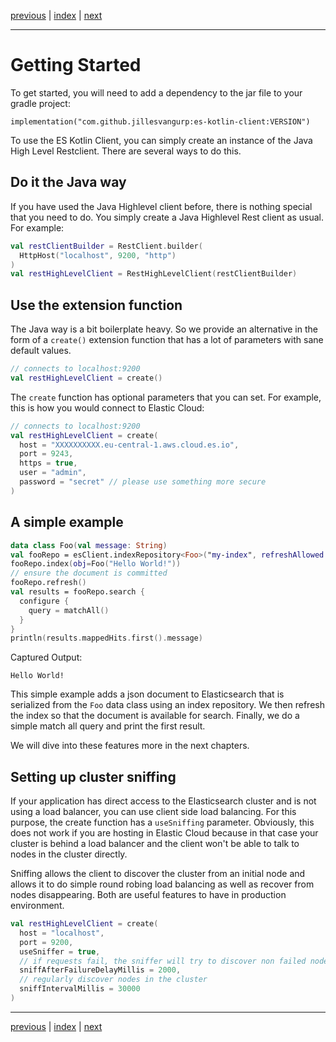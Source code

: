 [previous](introduction.md) | [index](index.md) | [next](crud-support.md)

___

# Getting Started 

To get started, you will need to add a dependency to the jar file to your gradle project:

```
implementation("com.github.jillesvangurp:es-kotlin-client:VERSION")
```


To use the ES Kotlin Client, you can simply create an instance
of the Java High Level Restclient. There are several ways to do this.
                
## Do it the Java way 

If you have used the Java Highlevel client before, there is nothing special that you need to do. 
You simply create a Java Highlevel Rest client as usual. For example:

```kotlin
val restClientBuilder = RestClient.builder(
  HttpHost("localhost", 9200, "http")
)
val restHighLevelClient = RestHighLevelClient(restClientBuilder)
```

## Use the extension function

The Java way is a bit boilerplate heavy. So we provide an alternative in the form of a `create()`
extension function that has a lot of parameters with sane default values.

```kotlin
// connects to localhost:9200
val restHighLevelClient = create()
```

The `create` function has optional parameters that you can set.  For example, this is how you would 
connect to Elastic Cloud:

```kotlin
// connects to localhost:9200
val restHighLevelClient = create(
  host = "XXXXXXXXXX.eu-central-1.aws.cloud.es.io",
  port = 9243,
  https = true,
  user = "admin",
  password = "secret" // please use something more secure
)
```

## A simple example

```kotlin
data class Foo(val message: String)
val fooRepo = esClient.indexRepository<Foo>("my-index", refreshAllowed = true)
fooRepo.index(obj=Foo("Hello World!"))
// ensure the document is committed
fooRepo.refresh()
val results = fooRepo.search {
  configure {
    query = matchAll()
  }
}
println(results.mappedHits.first().message)
```

Captured Output:

```
Hello World!

```

This simple example adds a json document to Elasticsearch that is serialized from the `Foo` data class using
an index repository. We then refresh the index so that the document is available for search. Finally,
we do a simple match all query and print the first result.

We will dive into these features more in the next chapters.

## Setting up cluster sniffing

If your application has direct access to the Elasticsearch cluster and is not using a load balancer,
you can use client side load balancing. For this purpose, the create function has a `useSniffing` 
parameter. Obviously, this does not work if you are hosting in Elastic Cloud because in that case your
cluster is behind a load balancer and the client won't be able to talk to nodes in the cluster directly.

Sniffing allows the client to discover the cluster from an initial node and allows it to do
simple round robing load balancing as well as recover from nodes disappearing. Both are useful features 
to have in production environment. 

```kotlin
val restHighLevelClient = create(
  host = "localhost",
  port = 9200,
  useSniffer = true,
  // if requests fail, the sniffer will try to discover non failed nodes
  sniffAfterFailureDelayMillis = 2000,
  // regularly discover nodes in the cluster
  sniffIntervalMillis = 30000
)
```


___

[previous](introduction.md) | [index](index.md) | [next](crud-support.md)

